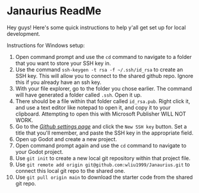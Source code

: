 # Janaurius ReadMe

Hey guys! Here's some quick instructions to help y'all get set up for local development.

Instructions for Windows setup:

1. Open command prompt and use the `cd` command to navigate to a folder that you want to store your SSH key in.
2. Use the command `ssh-keygen -t rsa -f ~/.ssh/id_rsa` to create an SSH key. This will allow you to connect to the shared github repo. Ignore this if you already have an ssh key.
3. With your file explorer, go to the folder you chose earlier. The command will have generated a folder called `.ssh`. Open it up.
4. There should be a file within that folder called `id_rsa.pub`. Right click it, and use a text editor like notepad to open it, and copy it to your clipboard. Attempting to open this with Microsoft Publisher WILL NOT WORK.
5. Go to the *[Github settings page](hhttps://github.com/settings/keys)* and click the `New SSH key` button. Set a title that you'll remember, and paste the SSH key in the appropriate field.
6. Open up Godot and create a new project.
7. Open command prompt again and use the `cd` command to navigate to your Godot project.
8. Use `git init` to create a new local git repository within that project file.
9. Use `git remote add origin git@github.com:wliu1999/Janaurius.git` to connect this local git repo to the shared one. 
10. Use `git pull origin main` to download the starter code from the shared git repo.
